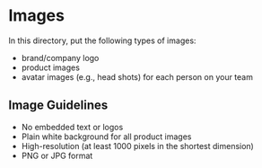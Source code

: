# Images

In this directory, put the following types of images:

* brand/company logo 
* product images
* avatar images (e.g., head shots) for each person on your team

## Image Guidelines

* No embedded text or logos
* Plain white background for all product images
* High-resolution (at least 1000 pixels in the shortest dimension)
* PNG or JPG format
